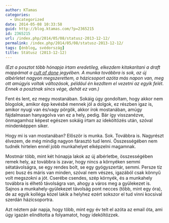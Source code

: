 ```yaml
---
author: KTamas
categories:
  - Uncategorized
date: 2014-05-08 10:33:58
guid: http://blog.ktamas.com/?p=2365215
id: 2365215
url: /index.php/2014/05/08/statusz-2013-12-12/
permalink: /index.php/2014/05/08/statusz-2013-12-12/
tags: [énblog, svédország]
title: Státusz (2013-12-12)
---
```


_(Ezt a posztot több hónapja írtam eredetileg, elkezdem kitakarítani a draft mappámat a [cult of done](http://www.brepettis.com/blog/2009/3/3/the-cult-of-done-manifesto.html) jegyében. A munka továbbra is sok, az új albérletet nagyon megszerettem, a házicsoport azóta más napon van, meg ott amúgyis voltak változások, például én kezdtem el vezetni az egyik felét. Ennek a posztnak sincs vége, dehát ez van.)_

Fent és lent, ez megy mostanában. Sokáig úgy gondoltam, hogy akkor nem blogolok, amikor épp kevésbé mennek jól a dolgok, ez részben igaz is, amikor nyugi van és/vagy pörgök, akkor írok mostanában, amúgy fájdalmasan hanyagolva van ez a hely, pedig. Bár így visszanézve, önmagamhoz képest egészen sokáig írtam az ideköltözés után, szóval mindenképpen siker.

Hogy mi is van mostanában? Először is munka. Sok. Továbbra is. Nagyrészt élvezem, de még mindig nagyon fárasztó tud lenni. Összességében nem tudnék hirtelen ennél jobb munkahelyet elképzelni magamnak.

Mostmár több, mint két hónapja lakok az új albérletbe, összességében remek hely, az továbbra is zavar, hogy nincs a környéken semmi sétatávolságra, se egy rendes bolt, se egy gyógyszertár, semmi. Persze tíz perc busz és máris van minden, szóval nem vészes, igazából csak könnyű volt megszokni a jót. Cserébe csendes, szép környék, és a munkahely továbbra is élhető távolságra van, ahogy a város meg a gyülekezet is. Sajnos a munkahely-gyülekezet távolság pont necces (több, mint egy óra), de az egyik kolléga közel lakik a helyhez ezért sokszor el tud vinni kocsival szerdán házicsoportra.

Azt néztem pár napja, hogy több, mint egy év telt el azóta az email óta, ami úgy igazán elindította a folyamatot, hogy ideköltözzek.
